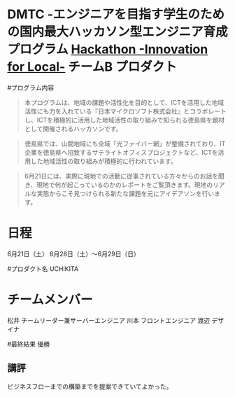 DMTC -エンジニアを目指す学生のための国内最大ハッカソン型エンジニア育成プログラム
  [Hackathon -Innovation for Local-](https://dmtc.jp/event?id=1)
  チームB プロダクト
=============

#プログラム内容
>本プログラムは、地域の課題や活性化を目的として、ICTを活用した地域活性にも力を入れている『日本マイクロソフト株式会社』とコラボレートし、ICTを積極的に活用した地域活性の取り組みで知られる徳島県を題材として開催されるハッカソンです。

>徳島県では、山間地域にも全域「光ファイバー網」が整備されており、IT企業を徳島県へ招致するサテライトオフィスプロジェクトなど、ICTを活用した地域活性の取り組みが積極的に行われています。

>6月21日には、実際に現地での活動に従事されている方々からのお話を聞き、現地で何が起こっているのかのレポートをご覧頂きます。現地のリアルな実態からこそ見つけられる新たな課題を元にアイデアソンを行います。

# 日程
6月21日（土）
  6月28日（土）〜6月29日（日）

#プロダクト名
UCHIKITA

# チームメンバー
松井 チームリーダー兼サーバーエンジニア
  川本 フロントエンジニア
  渡辺 デザイナ

#最終結果
優勝

## 講評
ビジネスフローまでの構築までを提案できていてよかった。